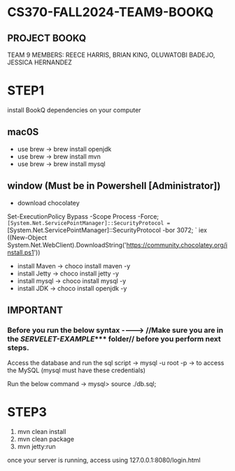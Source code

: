 # CS370-FALL2024-TEAM9-BOOKQ
## PROJECT BOOKQ

TEAM 9
MEMBERS: REECE HARRIS, BRIAN KING, OLUWATOBI BADEJO, JESSICA HERNANDEZ


# STEP1

install BookQ dependencies on your computer

## mac0S 
  - use brew -> brew install openjdk
  - use brew -> brew install mvn
  - use brew -> brew install mysql
## window (Must be in Powershell [Administrator])
  - download chocolatey
    
Set-ExecutionPolicy Bypass -Scope Process -Force; `
[System.Net.ServicePointManager]::SecurityProtocol = `
[System.Net.ServicePointManager]::SecurityProtocol -bor 3072; `
iex ((New-Object System.Net.WebClient).DownloadString('https://community.chocolatey.org/install.ps1'))

  - install Maven -> choco install maven -y
  - install Jetty -> choco install jetty -y
  - install mysql -> choco install mysql -y
  - install JDK   -> choco install openjdk -y

## IMPORTANT 
### Before you run the below syntax ----> //Make sure you are in the *********SERVELET-EXAMPLE************ folder// before you perform next steps.

Access the database and run the sql script
-> mysql -u root -p -> to access the MySQL (mysql must have these credentials)

Run the below command
-> mysql> source ./db.sql;

# STEP3

1.  mvn clean install
2.  mvn clean package
3.  mvn jetty:run


once your server is running, access using 127.0.0.1:8080/login.html
